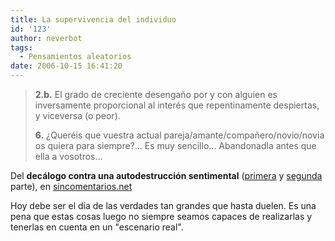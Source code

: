 ```yaml
---
title: La supervivencia del individuo
id: '123'
author: neverbot
tags:
  - Pensamientos aleatorios
date: 2006-10-15 16:41:20
---
```


> **2.b.** El grado de creciente desengaño por y con alguien es inversamente proporcional al interés que repentinamente despiertas, y viceversa (o peor).
> 
> **6.** ¿Queréis que vuestra actual pareja/amante/compañero/novio/novia os quiera para siempre?... Es muy sencillo... Abandonadla antes que ella a vosotros...

Del **decálogo contra una autodestrucción sentimental** ([primera](http://www.sincomentarios.net/index.php?subaction=showfull&id=1159969620&archive=&start_from=&ucat=1&) y [segunda](http://www.sincomentarios.net/index.php?subaction=showfull&id=1160335435&archive=&start_from=&ucat=1&) parte), en [sincomentarios.net](http://www.sincomentarios.net/)

Hoy debe ser el día de las verdades tan grandes que hasta duelen. Es una pena que estas cosas luego no siempre seamos capaces de realizarlas y tenerlas en cuenta en un "escenario real".